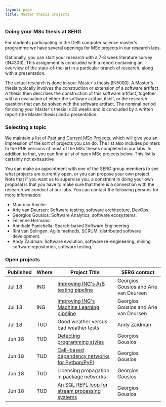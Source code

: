 ```yaml
---
layout: page
title: Master thesis projects
---
```


### Doing your MSc thesis at SERG

For students participating in the Delft computer science master's programme we have several openings for MSc projects in our research labs.

Optionally, you can start your research with a 7-8 week literature survey (IN4306). This assignment is concluded with a report containing an overview of the state-of-the-art in a particular branch of research, along with a presentation.

The actual research is done in your Master's thesis (IN5000). A Master's thesis typically involves the construction or extension of a software artifact. A thesis then describes the construction of this software artifact, together with an evaluation of either the software artifact itself, or the research question that can be solved with the software artifact. The nominal period for doing your Master's thesis is 30 weeks and is concluded by a written report (the Master thesis) and a presentation.

### Selecting a topic

We maintain a list of [Past and Current MSc Projects](msc-theses.html), which will give you an impression of the sort of projects you can do. The list also includes pointers to the PDF versions of most of the MSc theses completed in our labs. In addition to that, you can find a list of open MSc projects
below. This list is certainly not exhaustive

You can make an appointment with one of the SERG group members to see what projects are currently open, or you can propose your own project. Note that if you want us to supervise you, a constraint in doing your own proposal is that you have to make sure that there is a connection with the research we conduct at our labs. You can contact the following persons for more information:

* Mauricio Aniche:
* Arie van Deursen: Software testing, software architecture, DevOps.
* Georgios Gousios: Software Analytics, software ecosystems.
* Felienne Hermans:
* Annibale Panichella: Search-based Software Engineering
* Rini van Solingen: Agile methods, SCRUM, distributed software development.
* Andy Zaidman: Software evolution, software re-engineering, mining software repositories, software testing.

### Open projects

Published | Where |  Project Title       | SERG contact           |
|---------|------|----------------------|------------------------|
Jul 18    | ING   | [Improving ING's A/B testing pipeline](/msctopics/ing-abtesting.html) | Georgios Gousios and Arie van Deursen |
Jul 18    | ING   | [Improving ING's Machine Learning pipeline](/msctopics/ing-ml-pipeline.html) | Georgios Gousios and Arie van Deursen
Jul 18    | TUD   | Good weather versus bad weather tests | Andy Zaidman |
Jun 18    | TUD   | [Detecting programming styles](/msctopics/programming-style-detection.html) | Georgios Gousios |
Jun 18    | TUD   | [Call-based dependency networks for Python/PyPI](/msctopics/python-cdn.html) | Georgios Gousios |
Jun 18    | TUD   | Licensing propagation in package networks | Georgios Gousios |
Jun 18    | TUD   | [An SQL REPL loop for stream processing systems](/msctopics/codefeedr-repl.html) | Georgios Gousios |
